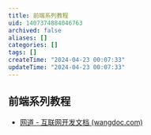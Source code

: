 ```yaml
---
title: 前端系列教程
uid: 1407374884046763
archived: false
aliases: []
categories: []
tags: []
createTime: "2024-04-23 00:07:33"
updateTime: "2024-04-23 00:07:33"
---
```


## 前端系列教程

- [网道 - 互联网开发文档 (wangdoc.com)](https://wangdoc.com/)
